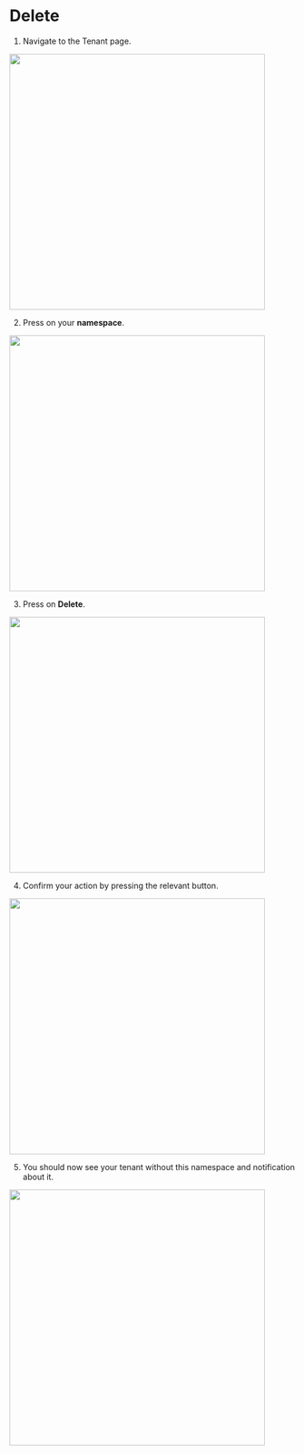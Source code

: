 # Delete

1. Navigate to the Tenant page.
  <img style="width: 450px" src="./step-1.png" />

2. Press on your **namespace**.
  <img style="width: 450px" src="./step-2.png" />

3. Press on **Delete**.
  <img style="width: 450px" src="./step-3.png" />

4. Сonfirm your action by pressing the relevant button.
  <img style="width: 450px" src="./step-4.png" />

5. You should now see your tenant without this namespace and notification about it.
  <img style="width: 450px" src="./step-5.png" />